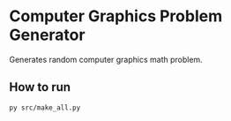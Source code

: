 # Computer Graphics Problem Generator

Generates random computer graphics math problem.

## How to run

```bash
py src/make_all.py
```